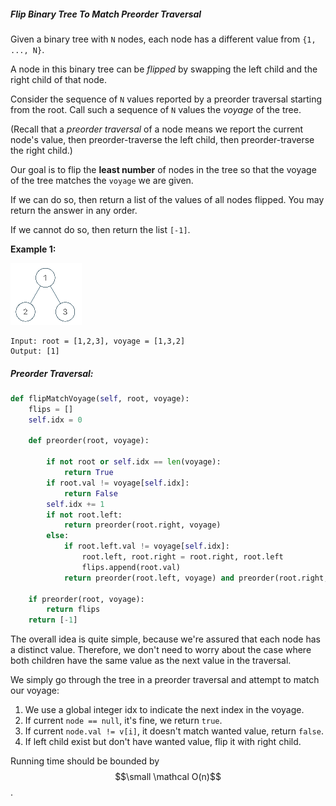 ##### Flip Binary Tree To Match Preorder Traversal

Given a binary tree with `N` nodes, each node has a different value from `{1, ..., N}`.

A node in this binary tree can be _flipped_ by swapping the left child and the right child of that node.

Consider the sequence of `N` values reported by a preorder traversal starting from the root.  Call such a sequence of `N` values the _voyage_ of the tree.

\(Recall that a _preorder traversal_ of a node means we report the current node's value, then preorder-traverse the left child, then preorder-traverse the right child.\)

Our goal is to flip the **least number** of nodes in the tree so that the voyage of the tree matches the `voyage` we are given.

If we can do so, then return a list of the values of all nodes flipped.  You may return the answer in any order.

If we cannot do so, then return the list `[-1]`.

**Example 1:**

![](/assets/flip_tree_preorder.png)

```
Input: root = [1,2,3], voyage = [1,3,2]
Output: [1]
```

##### Preorder Traversal:

```py
def flipMatchVoyage(self, root, voyage):
    flips = []
    self.idx = 0

    def preorder(root, voyage):

        if not root or self.idx == len(voyage):
            return True            
        if root.val != voyage[self.idx]:
            return False
        self.idx += 1
        if not root.left:
            return preorder(root.right, voyage)
        else:
            if root.left.val != voyage[self.idx]:
                root.left, root.right = root.right, root.left
                flips.append(root.val)
            return preorder(root.left, voyage) and preorder(root.right, voyage)

    if preorder(root, voyage):
        return flips
    return [-1]
```

The overall idea is quite simple, because we're assured that each node has a distinct value. Therefore, we don't need to worry about the case where both children have the same value as the next value in the traversal.

We simply go through the tree in a preorder traversal and attempt to match our voyage:

1. We use a global integer idx to indicate the next index in the voyage. 
2. If current `node == null`, it's fine, we return `true`.  
3. If current `node.val != v[i]`, it doesn't match wanted value, return `false`.
4. If left child exist but don't have wanted value, flip it with right child.

Running time should be bounded by $$\small \mathcal O(n)$$.



